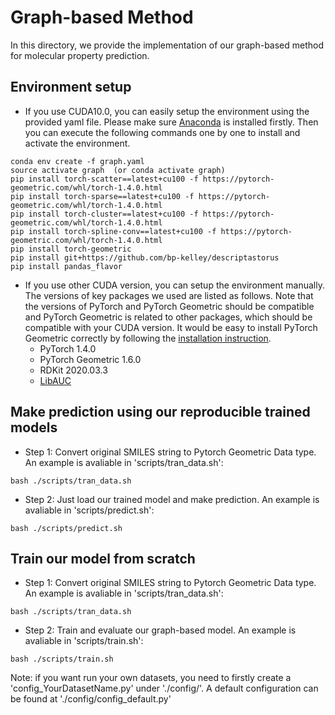 # Graph-based Method
In this directory, we provide the implementation of our graph-based method for molecular property prediction.

## Environment setup
* If you use CUDA10.0, you can easily setup the environment using the provided yaml file. Please make sure [Anaconda](https://www.anaconda.com) is installed firstly. Then you can execute the following commands one by one to install and activate the environment.
```linux
conda env create -f graph.yaml
source activate graph  (or conda activate graph)
pip install torch-scatter==latest+cu100 -f https://pytorch-geometric.com/whl/torch-1.4.0.html
pip install torch-sparse==latest+cu100 -f https://pytorch-geometric.com/whl/torch-1.4.0.html
pip install torch-cluster==latest+cu100 -f https://pytorch-geometric.com/whl/torch-1.4.0.html
pip install torch-spline-conv==latest+cu100 -f https://pytorch-geometric.com/whl/torch-1.4.0.html
pip install torch-geometric
pip install git+https://github.com/bp-kelley/descriptastorus
pip install pandas_flavor
```

* If you use other CUDA version, you can setup the environment manually. The versions of key packages we used are listed as follows. Note that the versions of PyTorch and PyTorch Geometric should be compatible and PyTorch Geometric is related to other packages, which should be compatible with your CUDA version. It would be easy to install PyTorch Geometric correctly by following the [installation instruction](https://pytorch-geometric.readthedocs.io/en/latest/notes/installation.html#).  
    * PyTorch 1.4.0
    * PyTorch Geometric 1.6.0
    * RDKit 2020.03.3
    * [LibAUC](https://github.com/yzhuoning/LibAUC)

## Make prediction using our reproducible trained models
* Step 1: Convert original SMILES string to Pytorch Geometric Data type. An example is avaliable in 'scripts/tran_data.sh':
```linux
bash ./scripts/tran_data.sh
```
* Step 2: Just load our trained model and make prediction. An example is avaliable in 'scripts/predict.sh':
```linux
bash ./scripts/predict.sh
```

## Train our model from scratch
* Step 1: Convert original SMILES string to Pytorch Geometric Data type. An example is avaliable in 'scripts/tran_data.sh':
```linux
bash ./scripts/tran_data.sh
```

* Step 2: Train and evaluate our graph-based model. An example is avaliable in 'scripts/train.sh':
```linux
bash ./scripts/train.sh
```

Note: if you want run your own datasets, you need to firstly create a 'config_YourDatasetName.py' under './config/'. A default configuration can be found at './config/config_default.py'

